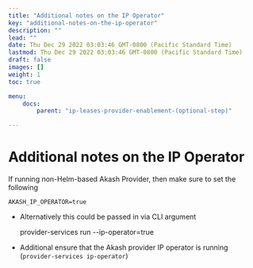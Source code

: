 ```yaml
---
title: "Additional notes on the IP Operator"
key: "additional-notes-on-the-ip-operator"
description: ""
lead: ""
date: Thu Dec 29 2022 03:03:46 GMT-0800 (Pacific Standard Time)
lastmod: Thu Dec 29 2022 03:03:46 GMT-0800 (Pacific Standard Time)
draft: false
images: []
weight: 1
toc: true

menu:
    docs:
        parent: "ip-leases-provider-enablement-(optional-step)"

---
```

Additional notes on the IP Operator
===================================

If running non-Helm-based Akash Provider, then make sure to set the following

    AKASH_IP_OPERATOR=true
    

*   Alternatively this could be passed in via CLI argument

    provider-services run --ip-operator=true
    

*   Additional ensure that the Akash provider IP operator is running (`provider-services ip-operator`)